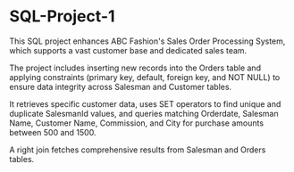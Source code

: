 # SQL-Project-1

This SQL project enhances ABC Fashion's Sales Order Processing System, which supports a vast customer base and dedicated sales team. 

The project includes inserting new records into the Orders table and applying constraints (primary key, default, foreign key, and NOT NULL) to ensure data integrity across Salesman and Customer tables. 

It retrieves specific customer data, uses SET operators to find unique and duplicate SalesmanId values, and queries matching Orderdate, Salesman Name, Customer Name, Commission, and City for purchase amounts between 500 and 1500. 

A right join fetches comprehensive results from Salesman and Orders tables.
